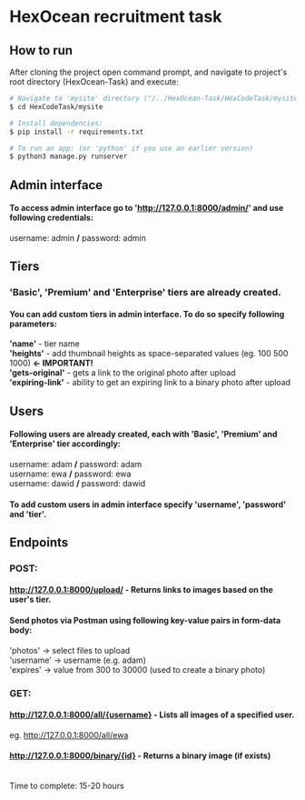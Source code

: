 # HexOcean recruitment task

## How to run

After cloning the project open command prompt, and navigate to project's root directory (HexOcean-Task) and execute:

```bash
# Navigate to 'mysite' directory ("/../HexOcean-Task/HexCodeTask/mysite"):
$ cd HexCodeTask/mysite

# Install dependencies:
$ pip install -r requirements.txt

# To run an app: (or 'python' if you use an earlier version)
$ python3 manage.py runserver 

```
## Admin interface

#### To access admin interface go to 'http://127.0.0.1:8000/admin/' and use following credentials:
username: admin <b>/</b> password: admin

## Tiers
### 'Basic', 'Premium' and 'Enterprise' tiers are already created. 
#### You can add custom tiers in admin interface. To do so specify following parameters: </br>
<b>'name'</b> - tier name </br>
<b>'heights'</b> - add thumbnail heights as space-separated values (eg. 100 500 1000) <b> <- IMPORTANT!</b> </br>
<b>'gets-original'</b> - gets a link to the original photo after upload </br>
<b>'expiring-link'</b> - ability to get an expiring link to a binary photo after upload </br>

## Users

#### Following users are already created, each with 'Basic', 'Premium' and 'Enterprise' tier accordingly: <br>
username: adam <b>/</b> password: adam </br>
username: ewa <b>/</b> password: ewa </br>
username: dawid <b>/</b> password: dawid </br>

#### To add custom users in admin interface specify 'username', 'password' and 'tier'.  </br>

## Endpoints

### POST:

#### http://127.0.0.1:8000/upload/ - Returns links to images based on the user's tier. 

#### Send photos via Postman using following key-value pairs in form-data body:

'photos' -> select files to upload </br>
'username' -> username (e.g. adam) </br>
'expires' -> value from 300 to 30000 (used to create a binary photo) </br>


### GET:

#### http://127.0.0.1:8000/all/{username} - Lists all images of a specified user. </br>
eg. http://127.0.0.1:8000/all/ewa

#### http://127.0.0.1:8000/binary/{id} - Returns a binary image (if exists)
<br />
Time to complete: 15-20 hours









